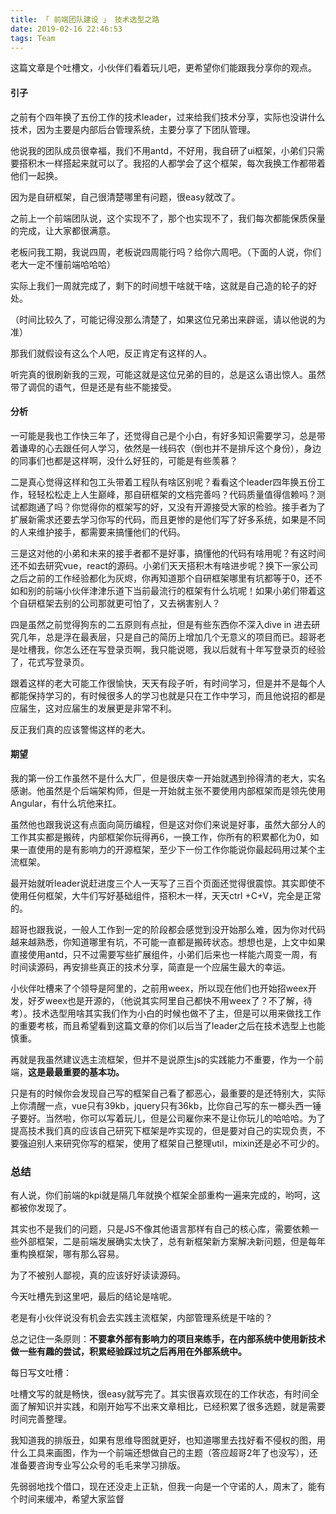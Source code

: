 ```yaml
---
title: 「 前端团队建设 」 技术选型之路
date: 2019-02-16 22:46:53
tags: Team
---
```

这篇文章是个吐槽文，小伙伴们看着玩儿吧，更希望你们能跟我分享你的观点。

#### 引子

之前有个四年换了五份工作的技术leader，过来给我们技术分享，实际也没讲什么技术，因为主要是内部后台管理系统，主要分享了下团队管理。

他说我的团队成员很幸福，我们不用antd，不好用，我自研了ui框架，小弟们只需要搭积木一样搭起来就可以了。我招的人都学会了这个框架，每次我换工作都带着他们一起换。

<!-- more -->

因为是自研框架，自己很清楚哪里有问题，很easy就改了。

之前上一个前端团队说，这个实现不了，那个也实现不了，我们每次都能保质保量的完成，让大家都很满意。

老板问我工期，我说四周，老板说四周能行吗？给你六周吧。（下面的人说，你们老大一定不懂前端哈哈哈）

实际上我们一周就完成了，剩下的时间想干啥就干啥，这就是自己造的轮子的好处。

（时间比较久了，可能记得没那么清楚了，如果这位兄弟出来辟谣，请以他说的为准）

那我们就假设有这么个人吧，反正肯定有这样的人。

听完真的很刷新我的三观，可能这就是这位兄弟的目的，总是这么语出惊人。虽然带了调侃的语气，但是还是有些不能接受。

#### 分析

一可能是我也工作快三年了，还觉得自己是个小白，有好多知识需要学习，总是带着谦卑的心去跟任何人学习，依然是一线码农（倒也并不是排斥这个身份），身边的同事们也都是这样啊，没什么好狂的，可能是有些羡慕？

二是真心觉得这样和包工头带着工程队有啥区别呢？看看这个leader四年换五份工作，轻轻松松走上人生巅峰，那自研框架的文档完善吗？代码质量值得信赖吗？测试都跑通了吗？你觉得你的框架写的好，又没有开源接受大家的检验。接手者为了扩展新需求还要去学习你写的代码，而且更惨的是他们写了好多系统，如果是不同的人来维护接手，都需要来搞懂他们的代码。

三是这对他的小弟和未来的接手者都不是好事，搞懂他的代码有啥用呢？有这时间还不如去研究vue，react的源码。小弟们天天搭积木有啥进步呢？换下一家公司之后之前的工作经验都化为灰烬，你再知道那个自研框架哪里有坑都等于0，还不如和别的前端小伙伴津津乐道下当前最流行的框架有什么坑呢！如果小弟们带着这个自研框架去别的公司那就更可怕了，又去祸害别人？

四是虽然之前觉得狗东的二五原则有点扯，但是有些东西你不深入dive in 进去研究几年，总是浮在最表层，只是自己的简历上增加几个无意义的项目而已。超哥老是吐槽我，你怎么还在写登录页啊，我只能说嗯，我以后就有十年写登录页的经验了，花式写登录页。

跟着这样的老大可能工作很愉快，天天有段子听，有时间学习，但是并不是每个人都能保持学习的，有时候很多人的学习也就是只在工作中学习，而且他说招的都是应届生，这对应届生的发展更是非常不利。

反正我们真的应该警惕这样的老大。

#### 期望

我的第一份工作虽然不是什么大厂，但是很庆幸一开始就遇到拎得清的老大，实名感谢。他虽然是个后端架构师，但是一开始就主张不要使用内部框架而是领先使用Angular，有什么坑他来扛。

虽然他也跟我说这有点面向简历编程，但是这对你们来说是好事，虽然大部分人的工作其实都是搬砖，内部框架你玩得再6，一换工作，你所有的积累都化为0，如果一直使用的是有影响力的开源框架，至少下一份工作你能说你最起码用过某个主流框架。

最开始就听leader说赶进度三个人一天写了三百个页面还觉得很震惊。其实即使不使用任何框架，大牛们写好基础组件，搭积木一样，天天ctrl +C+V，完全是正常的。

超哥也跟我说，一般人工作到一定的阶段都会感觉到没开始那么难，因为你对代码越来越熟悉，你知道哪里有坑，不可能一直都是搬砖状态。想想也是，上文中如果直接使用antd，只不过需要写些扩展组件，小弟们后来也一样能六周变一周，有时间读源码，再安排些真正的技术分享，简直是一个应届生最大的幸运。

小伙伴吐槽来了个领导是阿里的，之前用weex，所以现在他们也开始招weex开发，好歹weex也是开源的，（他说其实阿里自己都快不用weex了？不了解，待考）。技术选型用啥其实我们作为小白的时候也做不了主，但是可以用来做找工作的重要考核，而且希望看到这篇文章的你们以后当了leader之后在技术选型上也能慎重。

再就是我虽然建议选主流框架，但并不是说原生js的实践能力不重要，作为一个前端，**这是最最重要的基本功。**

只是有的时候你会发现自己写的框架自己看了都恶心，最重要的是还特别大，实际上你清醒一点，vue只有39kb，jquery只有36kb，比你自己写的东一榔头西一锤子要好。当然啦，你可以写着玩儿，但是公司雇你来不是让你玩儿的哈哈哈。为了提高技术我们真的应该自己研究下框架是咋实现的，但是要对自己的实现负责，不要强迫别人来研究你写的框架，使用了框架自己整理util，mixin还是必不可少的。

### 总结

有人说，你们前端的kpi就是隔几年就换个框架全部重构一遍来完成的，哟呵，这都被你发现了。

其实也不是我们的问题，只是JS不像其他语言那样有自己的核心库，需要依赖一些外部框架，二是前端发展确实太快了，总有新框架新方案解决新问题，但是每年重构换框架，哪有那么容易。

为了不被别人鄙视，真的应该好好读读源码。

今天吐槽先到这里吧，最后的结论是啥呢。

老是有小伙伴说没有机会去实践主流框架，内部管理系统是干啥的？

总之记住一条原则：**不要拿外部有影响力的项目来练手，在内部系统中使用新技术做一些有趣的尝试，积累经验踩过坑之后再用在外部系统中。**

每日写文吐槽：

吐槽文写的就是畅快，很easy就写完了。其实很喜欢现在的工作状态，有时间全面了解知识并实践，和刚开始写不出来文章相比，已经积累了很多选题，就是需要时间完善整理。

我知道我的排版丑，如果有思维导图就更好，也知道哪里去找好看不侵权的图，用什么工具来画图，作为一个前端还想做自己的主题（答应超哥2年了也没写），还准备要咨询专业写公众号的毛毛来学习排版。

先弱弱地找个借口，现在还没走上正轨，但我一向是一个守诺的人，周末了，能有个时间来缓冲，希望大家监督
